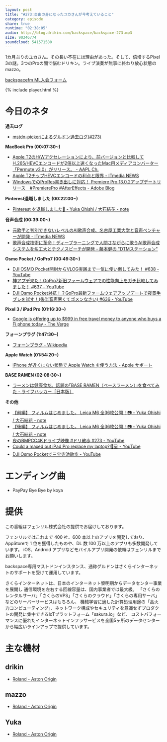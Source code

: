 ```yaml
---
layout: post
title: "#273:自由の身になったユカさんが今考えていること"
category: episode
share: true
runtime: "02:38:05"
audio: http://blog.drikin.com/backspace/backspace-273.mp3
size: 90346774
soundcloud: 541571580
---
```


1カ月ぶりのユカさん。その長い不在には理由があった。そして、倍増するPixel 3の謎。3つのProの間で悩むドリキン。ライブ演奏が無事に終わり放心状態のmazzo。

[backspacefm ML入会フォーム](http://backspace.us11.list-manage.com/subscribe?u=09c933bd3997c1d16dbed156a&id=84b6529b91)

{% include player.html %}


# 今日のネタ
**過去ログ**
* [mstdn-pickerによるグルドン過去ログ(#273)](https://rbtnn.github.io/mstdn-picker/?instance=mstdn.guru&since_id=101248708139910312&max_id=101249416337694354)

**MacBook Pro (00:07:30~)**
* [Apple T2のH/Wアクセレーションにより、前バージョンと比較してH.265/HEVCエンコードが2倍以上速くなったMac用メディアコンバーター「Permute v3.0」がリリース。 - AAPL Ch.](https://applech2.com/archives/20181205-permute-v3-support-hevc-hw-acceleration.html)
* [Apple T2チップHEVCエンコードの利点と限界 - ITmedia NEWS](http://www.itmedia.co.jp/news/articles/1812/12/news063.html)
* [WindowsでのProRes書き出しに対応！ Premiere Pro 13.0.2アップデートリリース　#PremierePro #AfterEffects - Adobe Blog](https://blogs.adobe.com/japan/video-december-2018-premierepro-cc-releases/)

**Pinterest退職しました (00:22:00~)**
* [Pinterest を退職しました📌 - Yuka Ohishi / 大石結花 - note](https://note.mu/yukaohishi/n/n1e65407af7b8)

**音声合成 (00:39:00~)**
* [元歌手と判別できないレベルのAI歌声合成、名古屋工業大学と音声ベンチャーが開発 - ITmedia NEWS](http://www.itmedia.co.jp/news/articles/1812/14/news089.html)
* [歌声合成技術に革命！ディープラーニングで人間さながらに歌うAI歌声合成システムを名工大とテクノスピーチが開発 - 藤本健の &quot;DTMステーション&quot;](https://www.dtmstation.com/archives/22902.html)


**Osmo Pocket / GoPro7 (00:49:30~)**
* [DJI OSMO Pocket開封からVLOG実践まで一気に使い倒してみた！ #638 - YouTube](https://www.youtube.com/watch?v=kTYvG9GrdgA)
* [神アプデ来た！GoPro7新旧ファームウェアでの性能向上をガチ比較してみました！ #637 - YouTube](https://www.youtube.com/watch?v=Z68Z-D28cvY)
* [DJI Osmo Pocket対抗！？GoPro最新ファームウェアアップデートで夜景手ブレを試す！(後半音声悪くてゴメンなさい) #636 - YouTube](https://www.youtube.com/watch?v=Mt-grlXYFo8)

**Pixel 3 / iPad Pro (01:16:30~)**
* [Google is offering up to $999 in free travel money to anyone who buys a Fi phone today - The Verge](https://www.theverge.com/good-deals/2018/11/28/18116293/google-fi-phone-free-travel-money-offer-deal-airbnb-delta)

**フォーンプラグ (1:47:30~)**
* [フォーンプラグ - Wikipedia](https://ja.wikipedia.org/wiki/%E3%83%95%E3%82%A9%E3%83%BC%E3%83%B3%E3%83%97%E3%83%A9%E3%82%B0)

**Apple Watch (01:54:20~)**
* [iPhone が近くにない状態で Apple Watch を使う方法 - Apple サポート](https://support.apple.com/ja-jp/HT205547)

**BASE RAMEN (02:08:30~)**
* [ラーメンは健康食だ。話題の｢BASE RAMEN（ベースラーメン）｣を食べてみた - ライフハッカー［日本版］](https://www.lifehacker.jp/2018/12/181292_basefood.html)

**その他**
* [【前編】 フィルムはじめました。 Leica M6 全36枚公開！📷 - Yuka Ohishi / 大石結花 - note](https://note.mu/yukaohishi/n/n4b6b7fb625fb)
* [【後編】 フィルムはじめました。 Leica M6 全36枚公開！📷 - Yuka Ohishi / 大石結花 - note](https://note.mu/yukaohishi/n/n309aef646f63)
* [夜のBMPCC4Kドライブ映像 #ドリ散歩 #273 - YouTube](https://www.youtube.com/watch?v=I6gqhI9JL9I)
* [Could a maxed out iPad Pro replace my laptop?!🤔💻 - YouTube](https://youtu.be/eUPygIwx3nA)
* [DJI Osmo Pocketで三宝寺池散歩 - YouTube](https://youtu.be/ZRBNl8MvWQ0)

# エンディング曲
* PayPay Bye Bye by koya

# 提供

この番組はフェンリル株式会社の提供でお届けしております。

フェンリルではこれまで 400 社、600 本以上のアプリを開発しており、AppStoreで 1 位を獲得したものや、DL 数 100 万以上のアプリも多数開発しています。
iOS、Android アプリなどモバイルアプリ開発の依頼はフェンリルまでお願いします。

backspace専用マストドンインスタンス、通称グルドンはさくらインターネットのサポートを受けて運用しています。

さくらインターネットは、日本のインターネット黎明期からデータセンター事業を展開し
通信環境を左右する回線容量は、国内事業者では最大級。
「さくらのレンタルサーバ」「さくらのVPS」「さくらのクラウド」「さくらの専用サーバ」などのサーバーサービスはもちろん、
機械学習に適した計算処理用途の「高火力コンピューティング」、ネットワーク構成やセキュリティを意識せずプロダクトの開発に集中できるIoTプラットフォーム「sakura.io」など、
コストパフォーマンスに優れたインターネットインフラサービスを全国5ヶ所のデータセンターから幅広いラインアップで提供しています。

# 主な機材

## drikin
* [Roland - Aston Origin](http://amzn.asia/1OwAZ0w)

## mazzo
* [Roland - Aston Origin](http://amzn.asia/1OwAZ0w)

## Yuka
* [Roland - Aston Origin](http://amzn.asia/1OwAZ0w)
